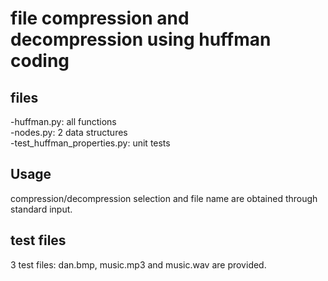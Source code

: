 # file compression and decompression using huffman coding 

## files
-huffman.py: all functions  
-nodes.py: 2 data structures  
-test_huffman_properties.py: unit tests  

## Usage
compression/decompression selection and file name are obtained through standard input.  

## test files 
3 test files: dan.bmp, music.mp3 and music.wav are provided.

